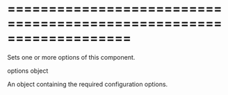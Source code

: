 <!--**
/*-------------------------------------------
    Auto-generated file. Do not modify.
-------------------------------------------

**-->
===================================================================
===================================================================

<!--shortDescription-->
Sets one or more options of this component.
<!--/shortDescription-->

<!--paramName1-->options<!--/paramName1-->
<!--paramType1-->object<!--/paramType1-->
<!--paramDescription1-->
An object containing the required configuration options.
<!--/paramDescription1-->

<!--fullDescription-->

<!--/fullDescription-->